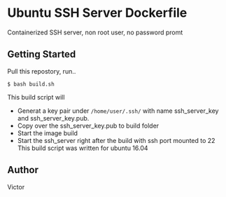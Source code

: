 # Ubuntu SSH Server Dockerfile
Containerized SSH server, non root user, no password promt
## Getting Started
Pull this repostory, run..
```
$ bash build.sh
```
This build script will 
* Generat a key pair under `/home/user/.ssh/` with name ssh_server_key and ssh_server_key.pub.
* Copy over the ssh_server_key.pub to build folder
* Start the image build
* Start the ssh_server right after the build with ssh port mounted to 22
This build script was written for ubuntu 16.04
## Author
Victor

